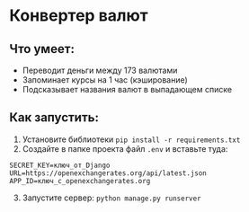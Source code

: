 # Конвертер валют
## Что умеет:
- Переводит деньги между 173 валютами
- Запоминает курсы на 1 час (кэширование)
- Подсказывает названия валют в выпадающем списке
## Как запустить:
1. Установите библиотеки
`pip install -r requirements.txt`
2. Создайте в папке проекта файл `.env` и вставьте туда:
```
SECRET_KEY=ключ_от_Django
URL=https://openexchangerates.org/api/latest.json
APP_ID=ключ_с_openexchangerates.org
```
3. Запустите сервер:
`python manage.py runserver`
